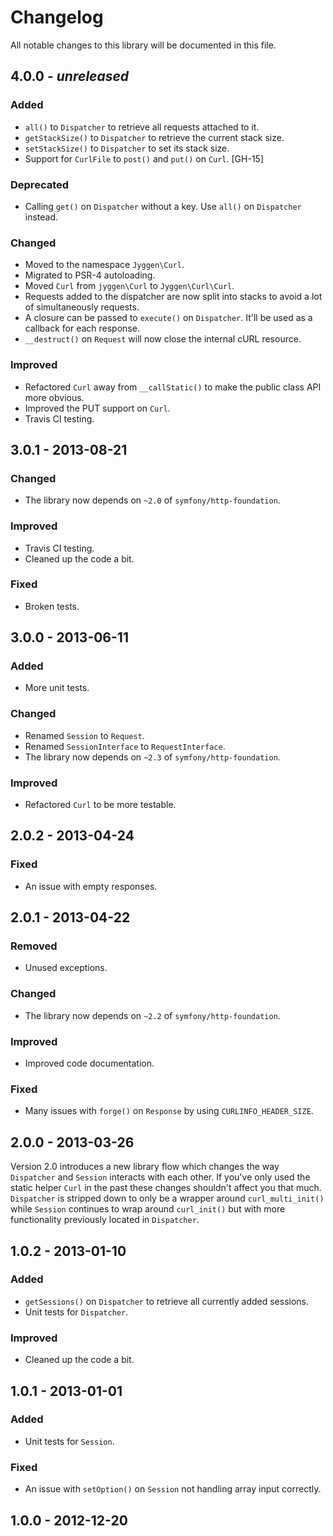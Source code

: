 # Changelog
All notable changes to this library will be documented in this file.

## 4.0.0 - *unreleased*

### Added
- `all()` to `Dispatcher` to retrieve all requests attached to it.
- `getStackSize()` to `Dispatcher` to retrieve the current stack size.
- `setStackSize()` to `Dispatcher` to set its stack size.
- Support for `CurlFile` to `post()` and `put()` on `Curl`. [GH-15]

### Deprecated
- Calling `get()` on `Dispatcher` without a key. Use `all()` on `Dispatcher` instead.

### Changed

- Moved to the namespace `Jyggen\Curl`.
- Migrated to PSR-4 autoloading.
- Moved `Curl` from `jyggen\Curl` to `Jyggen\Curl\Curl`.
- Requests added to the dispatcher are now split into stacks to avoid a lot of simultaneously requests.
- A closure can be passed to `execute()` on `Dispatcher`. It'll be used as a callback for each response. 
- `__destruct()` on `Request` will now close the internal cURL resource.

### Improved
- Refactored `Curl` away from `__callStatic()` to make the public class API more obvious.
- Improved the PUT support on `Curl`.
- Travis CI testing.

## 3.0.1 - 2013-08-21

### Changed
- The library now depends on `~2.0` of `symfony/http-foundation`.

### Improved
- Travis CI testing.
- Cleaned up the code a bit.

### Fixed
- Broken tests.

## 3.0.0 - 2013-06-11

### Added
- More unit tests.

### Changed
- Renamed `Session` to `Request`.
- Renamed `SessionInterface` to `RequestInterface`.
- The library now depends on `~2.3` of `symfony/http-foundation`.

### Improved
- Refactored `Curl` to be more testable.

## 2.0.2 - 2013-04-24

### Fixed
- An issue with empty responses.

## 2.0.1 - 2013-04-22

### Removed
- Unused exceptions.

### Changed
- The library now depends on `~2.2` of `symfony/http-foundation`.

### Improved
- Improved code documentation.

### Fixed
- Many issues with `forge()` on `Response` by using `CURLINFO_HEADER_SIZE`.

## 2.0.0 - 2013-03-26

Version 2.0 introduces a new library flow which changes the way `Dispatcher` and `Session` interacts with each other. If you've only used the static helper `Curl` in the past these changes shouldn't affect you that much. `Dispatcher` is stripped down to only be a wrapper around `curl_multi_init()` while `Session` continues to wrap around `curl_init()` but with more functionality previously located in `Dispatcher`.

## 1.0.2 - 2013-01-10

### Added
- `getSessions()` on `Dispatcher` to retrieve all currently added sessions.
- Unit tests for `Dispatcher`.

### Improved
- Cleaned up the code a bit.

## 1.0.1 - 2013-01-01

### Added
- Unit tests for `Session`.

### Fixed
- An issue with `setOption()` on `Session` not handling array input correctly.

## 1.0.0 - 2012-12-20
